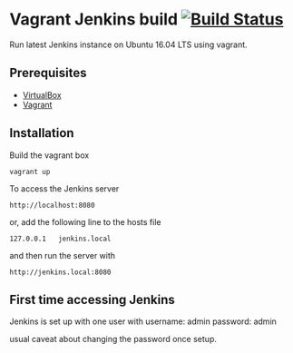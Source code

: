 # Vagrant Jenkins build [![Build Status](https://travis-ci.org/edinc/vagrant-jenkins.svg?branch=master)](https://travis-ci.org/edinc/vagrant-jenkins)

Run latest Jenkins instance on Ubuntu 16.04 LTS using vagrant.

## Prerequisites
* [VirtualBox](https://www.virtualbox.org/)
* [Vagrant](https://www.vagrantup.com/)

## Installation
Build the vagrant box

```
vagrant up
```

To access the Jenkins server

```
http://localhost:8080
```

or, add the following line to the hosts file

```
127.0.0.1   jenkins.local
```

and then run the server with

```
http://jenkins.local:8080
```

## First time accessing Jenkins

Jenkins is set up with one user with
username: admin
password: admin

usual caveat about changing the password once setup.
